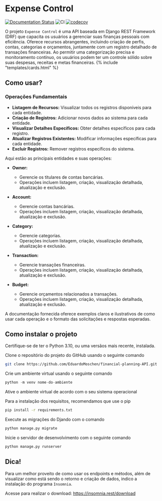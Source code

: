 # Expense Control

[![Documentation Status](https://readthedocs.org/projects/financial-planning-api/badge/?version=latest)](https://financial-planning-api.readthedocs.io/en/latest/?badge=latest) 
![CI](https://github.com/EduardoMoschen/financial-planning-API/actions/workflows/pipeline.yaml/badge.svg) 
[![codecov](https://codecov.io/gh/EduardoMoschen/financial-planning-API/graph/badge.svg?token=LZXNMFQYO8)](https://codecov.io/gh/EduardoMoschen/financial-planning-API)

O projeto `Expense Control` é uma API baseada em Django REST Framework (DRF) que capacita os usuários a gerenciar suas finanças pessoais com eficiência. Oferece recursos abrangentes, incluindo criação de perfis, contas, categorias e orçamentos, juntamente com um registro detalhado de transações financeiras. Ao permitir uma categorização precisa e monitoramento contínuo, os usuários podem ter um controle sólido sobre suas despesas, receitas e metas financeiras.
{% include "templates/cards.html" %}

## Como usar?

### Operações Fundamentais

- **Listagem de Recursos:** Visualizar todos os registros disponíveis para cada entidade.
- **Criação de Registros:** Adicionar novos dados ao sistema para cada entidade.
- **Visualizar Detalhes Específicos:** Obter detalhes específicos para cada registro.
- **Atualizar Registros Existentes:** Modificar informações específicas para cada entidade.
- **Excluir Registros:** Remover registros específicos do sistema.

Aqui estão as principais entidades e suas operações:

* **Owner:**
    - Gerencie os titulares de contas bancárias.
    - Operações incluem listagem, criação, visualização detalhada, atualização e exclusão.

* **Account:**
    - Gerencie contas bancárias.
    - Operações incluem listagem, criação, visualização detalhada, atualização e exclusão.

* **Category:**
    - Gerencie categorias.
    - Operações incluem listagem, criação, visualização detalhada, atualização e exclusão.

* **Transaction:**
    - Gerencie transações financeiras.
    - Operações incluem listagem, criação, visualização detalhada, atualização e exclusão.

* **Budget:**
    - Gerencie orçamentos relacionados a transações.
    - Operações incluem listagem, criação, visualização detalhada, atualização e exclusão.

A documentação fornecida oferece exemplos claros e ilustrativos de como usar cada operação e o formato das solicitações e respostas esperadas. 

## Como instalar o projeto

Certifique-se de ter o Python 3.10, ou uma versãos mais recente, instalada.

Clone o repositório do projeto do GitHub usando o seguinte comando

```bash
git clone https://github.com/EduardoMoschen/financial-planning-API.git
```

Crie um ambiente virtual usando o seguinte comando

```python
python -m venv nome-do-ambiente
```

Ative o ambiente virtual de acordo com o seu sistema operacional

Para a instalação dos requisitos, recomendamos que use o pip

```bash
pip install -r requirements.txt
```

Execute as migrações do Djando com o comando
    
```python
python manage.py migrate
```

Inicie o servidor de desenvolvimento com o seguinte comando

```python
python manage.py runserver
```

## Dica!

Para um melhor proveito de como usar os endpoints e métodos, além de visualizar como está sendo o retorno e criação de dados, indico a instalação do programa `Insomnia`.

Acesse para realizar o download: <https://insomnia.rest/download>